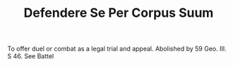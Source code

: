 ---
title: Defendere Se Per Corpus Suum
letter: D
permalink: "/definitions/bld-defendere-se-per-corpus-suum.html"
body: To offer duel or combat as a legal trial and appeal. Abolished by 59 Geo. III.
  S 46. See Battel
published_at: '2018-07-07'
source: Black's Law Dictionary 2nd Ed (1910)
layout: post
---